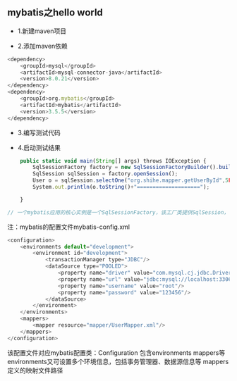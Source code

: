## mybatis之hello world

- 1.新建maven项目

- 2.添加maven依赖
```js
<dependency>
    <groupId>mysql</groupId>
    <artifactId>mysql-connector-java</artifactId>
    <version>8.0.21</version>
</dependency>
<dependency>
    <groupId>org.mybatis</groupId>
    <artifactId>mybatis</artifactId>
    <version>3.5.5</version>
</dependency>
```
- 3.编写测试代码

- 4.启动测试结果
```js
    public static void main(String[] args) throws IOException {
        SqlSessionFactory factory = new SqlSessionFactoryBuilder().build(Resources.getResourceAsStream("mybatis-config.xml"));
        SqlSession sqlSession = factory.openSession();
        User o = sqlSession.selectOne("org.shihe.mapper.getUserById",5L);
        System.out.println(o.toString()+"====================");

    }

// 一个mybatis应用的核心实例是一个SqlSessionFactory，该工厂类提供SqlSession，该接口封装的对数据库的增删改查操作。
```

注：mybatis的配置文件mybatis-config.xml
```js
<configuration>
    <environments default="development">
        <environment id="development">
            <transactionManager type="JDBC"/>
            <dataSource type="POOLED">
                <property name="driver" value="com.mysql.cj.jdbc.Driver"/>
                <property name="url" value="jdbc:mysql://localhost:3306/security?serverTimezone=Asia/Shanghai"/>
                <property name="username" value="root"/>
                <property name="password" value="123456"/>
            </dataSource>
        </environment>
    </environments>
    <mappers>
        <mapper resource="mapper/UserMapper.xml"/>
    </mappers>
</configuration>
```
该配置文件对应mybatis配置类：Configuration
包含environments  mappers等
environments又可设置多个环境信息，包括事务管理器、数据源信息等
mappers定义的映射文件路径




